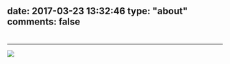 date: 2017-03-23 13:32:46
type: "about"
comments: false
---
# 
---

![](http://7xl6ic.com1.z0.glb.clouddn.com/myself.jpg)